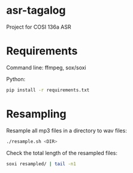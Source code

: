 # asr-tagalog
Project for COSI 136a ASR

# Requirements
Command line: ffmpeg, sox/soxi

Python:
```sh
pip install -r requirements.txt
```

# Resampling
Resample all mp3 files in a directory to wav files:
```sh
./resample.sh <DIR>
```

Check the total length of the resampled files:
```sh
soxi resampled/ | tail -n1
```
